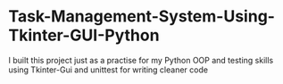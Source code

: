 # Task-Management-System-Using-Tkinter-GUI-Python
I built this project just as a practise for my Python OOP and testing skills using Tkinter-Gui and unittest for writing cleaner code
